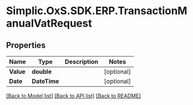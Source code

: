 # Simplic.OxS.SDK.ERP.TransactionManualVatRequest

## Properties

Name | Type | Description | Notes
------------ | ------------- | ------------- | -------------
**Value** | **double** |  | [optional] 
**Date** | **DateTime** |  | [optional] 

[[Back to Model list]](../README.md#documentation-for-models) [[Back to API list]](../README.md#documentation-for-api-endpoints) [[Back to README]](../README.md)

